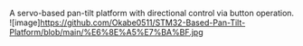 A servo-based pan-tilt platform with directional control via button operation.
![image]https://github.com/Okabe0511/STM32-Based-Pan-Tilt-Platform/blob/main/%E6%8E%A5%E7%BA%BF.jpg
